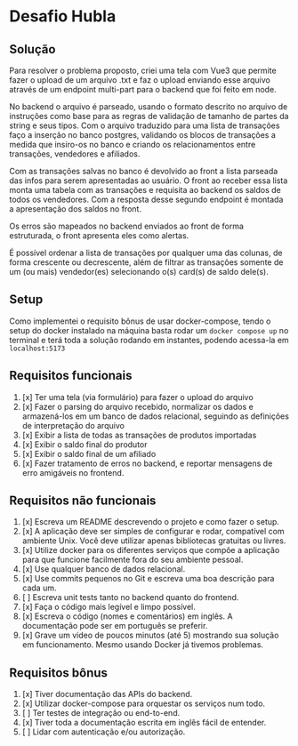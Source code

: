 # Desafio Hubla

## Solução

Para resolver o problema proposto, criei uma tela com Vue3 que permite fazer o
upload de um arquivo .txt e faz o upload enviando esse arquivo através de um
endpoint multi-part para o backend que foi feito em node.

No backend o arquivo é parseado, usando o formato descrito no arquivo de
instruções como base para as regras de validação de tamanho de partes da string
e seus tipos. Com o arquivo traduzido para uma lista de transações faço a
inserção no banco postgres, validando os blocos de transações a medida que
insiro-os no banco e criando os relacionamentos entre transações, vendedores e
afiliados.

Com as transações salvas no banco é devolvido ao front a lista parseada das
infos para serem apresentadas ao usuário. O front ao receber essa lista monta
uma tabela com as transações e requisita ao backend os saldos de todos os
vendedores. Com a resposta desse segundo endpoint é montada a apresentação dos
saldos no front.

Os erros são mapeados no backend enviados ao front de forma estruturada, o front
apresenta eles como alertas.

É possível ordenar a lista de transações por qualquer uma das colunas, de forma
crescente ou decrescente, além de filtrar as transações somente de um (ou mais)
vendedor(es) selecionando o(s) card(s) de saldo dele(s).

## Setup

Como implementei o requisito bônus de usar docker-compose, tendo o setup do
docker instalado na máquina basta rodar um `docker compose up` no terminal e
terá toda a solução rodando em instantes, podendo acessa-la em `localhost:5173`

## Requisitos funcionais

1. [x] Ter uma tela (via formulário) para fazer o upload do arquivo
2. [x] Fazer o parsing do arquivo recebido, normalizar os dados e armazená-los
       em um banco de dados relacional, seguindo as definições de interpretação
       do arquivo
3. [x] Exibir a lista de todas as transações de produtos importadas
4. [x] Exibir o saldo final do produtor
5. [x] Exibir o saldo final de um afiliado
6. [x] Fazer tratamento de erros no backend, e reportar mensagens de erro
       amigáveis no frontend.

## Requisitos não funcionais

1. [x] Escreva um README descrevendo o projeto e como fazer o setup.
1. [x] A aplicação deve ser simples de configurar e rodar, compatível com
       ambiente Unix. Você deve utilizar apenas bibliotecas gratuitas ou livres.
1. [x] Utilize docker para os diferentes serviços que compõe a aplicação para
       que funcione facilmente fora do seu ambiente pessoal.
1. [x] Use qualquer banco de dados relacional.
1. [x] Use commits pequenos no Git e escreva uma boa descrição para cada um.
1. [ ] Escreva unit tests tanto no backend quanto do frontend.
1. [x] Faça o código mais legível e limpo possível.
1. [x] Escreva o código (nomes e comentários) em inglês. A documentação pode ser
       em português se preferir.
1. [x] Grave um vídeo de poucos minutos (até 5) mostrando sua solução em
       funcionamento. Mesmo usando Docker já tivemos problemas.

## Requisitos bônus

1. [x] Tiver documentação das APIs do backend.
2. [x] Utilizar docker-compose para orquestar os serviços num todo.
3. [ ] Ter testes de integração ou end-to-end.
4. [x] Tiver toda a documentação escrita em inglês fácil de entender.
5. [ ] Lidar com autenticação e/ou autorização.
